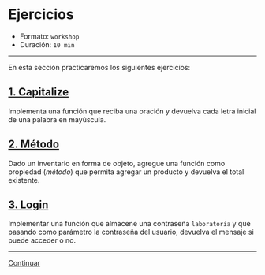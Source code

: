 # Ejercicios

* Formato: `workshop`
* Duración: `10 min`

***

En esta sección practicaremos los siguientes ejercicios:

## [1. Capitalize](https://github.com/Laboratoria/ec-js-deep-dive-exercises/blob/functions/functions/00-capitalize.js)

Implementa una función que reciba una oración y devuelva cada letra inicial de
una palabra en mayúscula.

## [2. Método](https://github.com/Laboratoria/ec-js-deep-dive-exercises/blob/functions/functions/01-method.js)

Dado un inventario en forma de objeto, agregue una función como propiedad
(_método_) que permita agregar un producto y devuelva el total existente.

## [3. Login](https://github.com/Laboratoria/ec-js-deep-dive-exercises/blob/functions/functions/02-login.js)

Implementar una función que almacene una contraseña `laboratoria` y que pasando
como parámetro la contraseña del usuario, devuelva el mensaje si puede acceder o
no.

***

[Continuar](../06-data-structures/00-overview.md)
